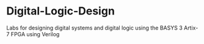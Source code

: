 # Digital-Logic-Design
Labs for designing digital systems and digital logic using the BASYS 3 Artix-7 FPGA using Verilog
